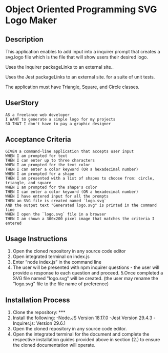 # Object Oriented Programming SVG Logo Maker

## Description
This application enables to add input into a inquirer prompt that creates a svg.logo file which is the file that will show users their desired logo.

Uses the Inquirer packageLinks to an external site..

Uses the Jest packageLinks to an external site. for a suite of unit tests.

The application must have Triangle, Square, and Circle classes.


## UserStory
```
AS a freelance web developer
I WANT to generate a simple logo for my projects
SO THAT I don't have to pay a graphic designer
```

## Acceptance Criteria
```
GIVEN a command-line application that accepts user input
WHEN I am prompted for text
THEN I can enter up to three characters
WHEN I am prompted for the text color
THEN I can enter a color keyword (OR a hexadecimal number)
WHEN I am prompted for a shape
THEN I am presented with a list of shapes to choose from: circle, triangle, and square
WHEN I am prompted for the shape's color
THEN I can enter a color keyword (OR a hexadecimal number)
WHEN I have entered input for all the prompts
THEN an SVG file is created named `logo.svg`
AND the output text "Generated logo.svg" is printed in the command line
WHEN I open the `logo.svg` file in a browser
THEN I am shown a 300x200 pixel image that matches the criteria I entered
```

## Usage Instructions

1. Open the cloned repository in any source code editor 
2. Open integrated terminal on index.js
3. Enter “node index.js” in the command line
4. The user will be presented with npm inquirer questions - the user will provide a response to each question and proceed.
5.Once completed a SVG file named "logo.svg" will be created.
(the user may rename the "logo.svg" file to the file name of preference)

## Installation Process

1. Clone the repository: ***
2. Install the following:
    -Node.JS Version 18.17.0
    -Jest Version 29.4.3
    -Inquirer.js: Version 29.6.1
3. Open the cloned repository in any source code editor.
4. Open the integrated terminal for the document and complete the respective installation guides provided above in section (2.) to ensure the cloned documentation will operate.